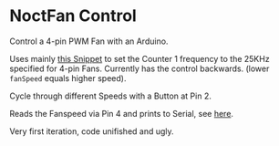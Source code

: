 NoctFan Control
===============

Control a 4-pin PWM Fan with an Arduino.   

Uses mainly [this Snippet][Speed] to set the Counter 1 frequency to 
the 25KHz specified for 4-pin Fans. Currently has the control backwards. (lower <code>fanSpeed</code> equals higher speed).

Cycle through different Speeds with a Button at Pin 2.

Reads the Fanspeed via Pin 4 and prints to Serial, see [here][RPM].

Very first iteration, code unifished and ugly.

[RPM]: http://www.beefrankly.org/blog/2011/12/21/read-out-4-pin-cpu-fan-speed/
[Speed]: http://forum.arduino.cc/index.php?topic=109403.msg821808#msg821808
